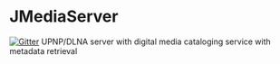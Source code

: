 # JMediaServer

[![Gitter](https://badges.gitter.im/Join%20Chat.svg)](https://gitter.im/Karnith/JMediaServer?utm_source=badge&utm_medium=badge&utm_campaign=pr-badge&utm_content=badge)
UPNP/DLNA server with digital media cataloging service with metadata retrieval
